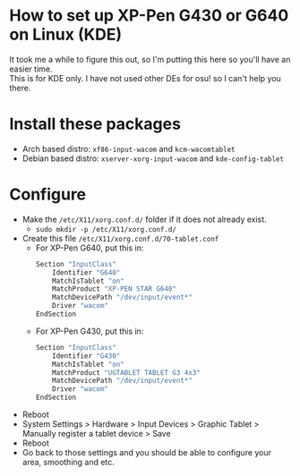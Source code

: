 # How to set up XP-Pen G430 or G640 on Linux (KDE)
It took me a while to figure this out, so I'm putting this here so you'll have an easier time.  
This is for KDE only. I have not used other DEs for osu! so I can't help you there.

# Install these packages
+ Arch based distro: `xf86-input-wacom` and `kcm-wacomtablet`
+ Debian based distro: `xserver-xorg-input-wacom` and `kde-config-tablet`

# Configure
+ Make the `/etc/X11/xorg.conf.d/` folder if it does not already exist. 
    + `sudo mkdir -p /etc/X11/xorg.conf.d/`
+ Create this file `/etc/X11/xorg.conf.d/70-tablet.conf`
    + For XP-Pen G640, put this in:
        ```sh
        Section "InputClass"
            Identifier "G640"
            MatchIsTablet "on"
            MatchProduct "XP-PEN STAR G640"
            MatchDevicePath "/dev/input/event*"
            Driver "wacom"
        EndSection
        ```
    + For XP-Pen G430, put this in:
        ```sh
        Section "InputClass"
            Identifier "G430"
            MatchIsTablet "on"
            MatchProduct "UGTABLET TABLET G3 4x3"
            MatchDevicePath "/dev/input/event*"
            Driver "wacom"
        EndSection
        ```
+ Reboot
+ System Settings > Hardware > Input Devices > Graphic Tablet > Manually register a tablet device > Save
+ Reboot
+ Go back to those settings and you should be able to configure your area, smoothing and etc.
